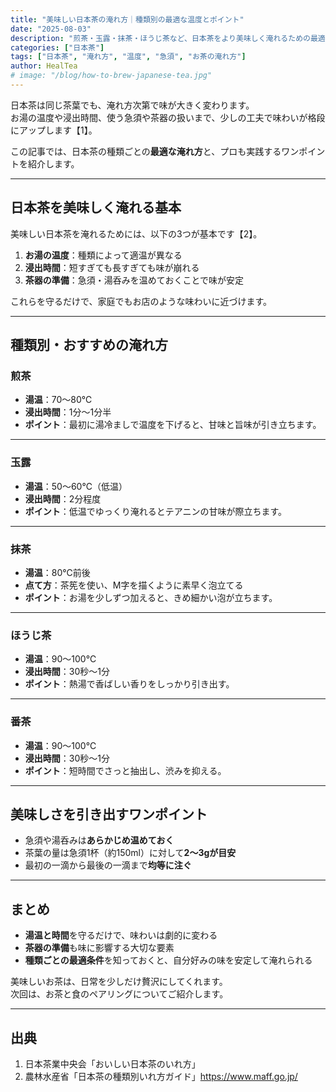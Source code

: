 ```yaml
---
title: "美味しい日本茶の淹れ方｜種類別の最適な温度とポイント"
date: "2025-08-03"
description: "煎茶・玉露・抹茶・ほうじ茶など、日本茶をより美味しく淹れるための最適な温度や時間、器具の使い方をわかりやすく解説します。"
categories: ["日本茶"]
tags: ["日本茶", "淹れ方", "温度", "急須", "お茶の淹れ方"]
author: HealTea
# image: "/blog/how-to-brew-japanese-tea.jpg"
---
```


日本茶は同じ茶葉でも、淹れ方次第で味が大きく変わります。  
お湯の温度や浸出時間、使う急須や茶器の扱いまで、少しの工夫で味わいが格段にアップします【1】。

この記事では、日本茶の種類ごとの**最適な淹れ方**と、プロも実践するワンポイントを紹介します。

---

## 日本茶を美味しく淹れる基本

美味しい日本茶を淹れるためには、以下の3つが基本です【2】。

1. **お湯の温度**：種類によって適温が異なる  
2. **浸出時間**：短すぎても長すぎても味が崩れる  
3. **茶器の準備**：急須・湯呑みを温めておくことで味が安定

これらを守るだけで、家庭でもお店のような味わいに近づけます。

---

## 種類別・おすすめの淹れ方

### 煎茶
- **湯温**：70〜80℃  
- **浸出時間**：1分〜1分半  
- **ポイント**：最初に湯冷ましで温度を下げると、甘味と旨味が引き立ちます。

---

### 玉露
- **湯温**：50〜60℃（低温）  
- **浸出時間**：2分程度  
- **ポイント**：低温でゆっくり淹れるとテアニンの甘味が際立ちます。

---

### 抹茶
- **湯温**：80℃前後  
- **点て方**：茶筅を使い、M字を描くように素早く泡立てる  
- **ポイント**：お湯を少しずつ加えると、きめ細かい泡が立ちます。

---

### ほうじ茶
- **湯温**：90〜100℃  
- **浸出時間**：30秒〜1分  
- **ポイント**：熱湯で香ばしい香りをしっかり引き出す。

---

### 番茶
- **湯温**：90〜100℃  
- **浸出時間**：30秒〜1分  
- **ポイント**：短時間でさっと抽出し、渋みを抑える。

---

## 美味しさを引き出すワンポイント

- 急須や湯呑みは**あらかじめ温めておく**
- 茶葉の量は急須1杯（約150ml）に対して**2〜3gが目安**
- 最初の一滴から最後の一滴まで**均等に注ぐ**

---

## まとめ

- **湯温と時間**を守るだけで、味わいは劇的に変わる  
- **茶器の準備**も味に影響する大切な要素  
- **種類ごとの最適条件**を知っておくと、自分好みの味を安定して淹れられる

美味しいお茶は、日常を少しだけ贅沢にしてくれます。  
次回は、お茶と食のペアリングについてご紹介します。

---

## 出典
1. 日本茶業中央会「おいしい日本茶のいれ方」  
2. 農林水産省「日本茶の種類別いれ方ガイド」https://www.maff.go.jp/
